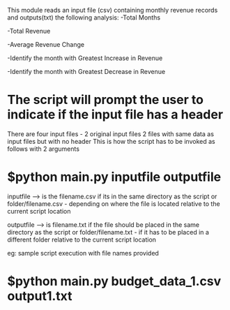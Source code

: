 This module reads an input file (csv) containing monthly revenue records and
outputs(txt) the following analysis:
-Total Months


-Total Revenue 


-Average Revenue Change


-Identify the month with Greatest Increase in Revenue


-Identify the month with Greatest Decrease in Revenue

# The script will prompt the user to indicate if the input file has a header

There are four input files - 2 original input files
                             2 files with same data as input files but with no header
This is how the script has to be invoked as follows with 2 arguments

# $python main.py inputfile outputfile

inputfile --> is the filename.csv if its in the same directory as the script
or folder/filename.csv - depending on where the file is located relative to the current script location

outputfile --> is filename.txt if the file should be placed in the same directory as the script
or folder/filename.txt - if it has to be placed in a different folder relative to the current script location

eg: sample script execution with file names provided
# $python main.py budget_data_1.csv output1.txt
